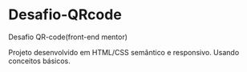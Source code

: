 # Desafio-QRcode
Desafio QR-code(front-end mentor)

Projeto desenvolvido em HTML/CSS semântico e responsivo.
Usando conceitos básicos.

